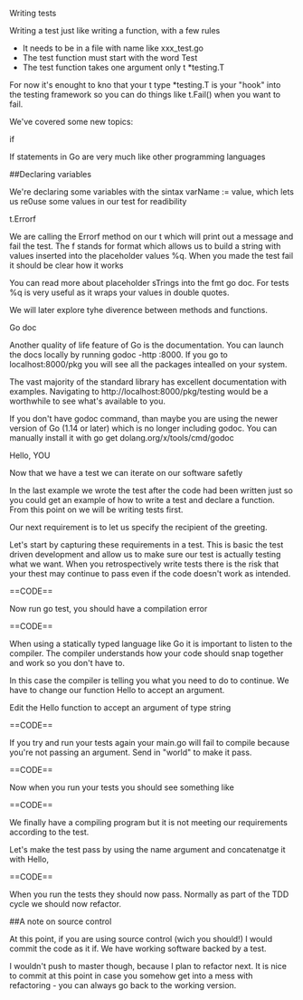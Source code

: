 Writing tests

Writing a test just like writing a function, with a few rules
  - It needs to be in a file with name like xxx_test.go
  - The test function must start with the word Test
  - The test function takes one argument only t *testing.T

For now it's enought to kno that your t type *testing.T is your "hook" into the testing framework
so you can do things like t.Fail() when you want to fail.

We've covered some new topics:

if

If statements in Go are very much like other programming languages

##Declaring variables

We're declaring some variables with the sintax varName := value, which lets us re0use some values in our test
for readibility

  t.Errorf

  We are calling the Errorf method on our t which will print out a message and fail the test. The f
  stands for format which allows us to build a string with values inserted into the placeholder values %q.
  When you made the test fail it should be clear how it works

  You can read more about placeholder sTrings into the fmt go doc. For tests %q is very useful as it wraps
  your values in double quotes.

  We will later explore tyhe diverence between methods and functions.

  Go doc

  Another quality of life feature of Go is the documentation. You can launch the docs locally by running
  godoc -http :8000. If you go to localhost:8000/pkg you will see all the packages intealled on your system.

  The vast majority of the standard library has excellent documentation with examples. Navigating to
  http://localhost:8000/pkg/testing would be a worthwhile to see what's available to you.

  If you don't have godoc command, than maybe you are using the newer version of Go (1.14 or later)
  which is no longer including godoc. You can manually install it with go get dolang.org/x/tools/cmd/godoc

  Hello, YOU

  Now that we have a test we can iterate on our software safetly

  In the last example we wrote the test after the code had been written just so you could get an example of
  how to write a test and declare a function. From this point on we will be writing tests first.

  Our next requirement is to let us specify the recipient of the greeting.

  Let's start by capturing these requirements in a test. This is basic the test driven development and allow us
  to make sure our test is actually testing what we want. When you retrospectively write tests there is the
  risk that your thest may continue to pass even if the code doesn't work as intended.

  ==CODE==

  Now run go test, you should have a compilation error

  ==CODE==

  When using a statically typed language like Go it is important to listen to the compiler. The compiler
  understands how your code should snap together and work so you don't have to.

  In this case the compiler is telling you what you need to do to continue. We have to change our function
  Hello to accept an argument.

  Edit the Hello function to accept an argument of type string

  ==CODE==

  If you try and run your tests again your main.go will fail to compile because you're not passing an 
  argument. Send in "world" to make it pass.

  ==CODE==

  Now when you run your tests you should see something like

  ==CODE==

  We finally have a compiling program but it is not meeting our requirements according to the test.

  Let's make the test pass by using the name argument and concatenatge it with Hello,

  ==CODE==

  When you run the tests they should now pass. Normally as part of the TDD cycle we should now refactor.

  ##A note on source control

  At this point, if you are using source control (wich you should!) I would commit the code as it if. We
  have working software backed by a test.

  I wouldn't push to master though, because I plan to refactor next. It is nice to commit at this point in case
  you somehow get into a mess with refactoring - you can always go back to the working version.





